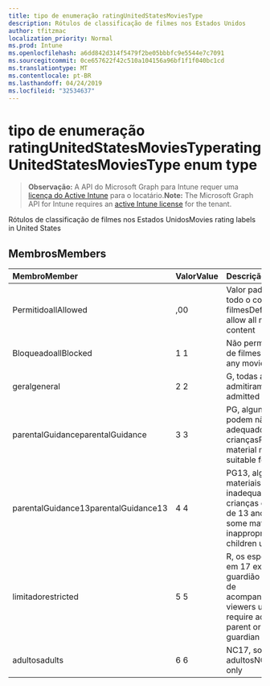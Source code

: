 ```yaml
---
title: tipo de enumeração ratingUnitedStatesMoviesType
description: Rótulos de classificação de filmes nos Estados Unidos
author: tfitzmac
localization_priority: Normal
ms.prod: Intune
ms.openlocfilehash: a6dd842d314f5479f2be05bbbfc9e5544e7c7091
ms.sourcegitcommit: 0ce657622f42c510a104156a96bf1f1f040bc1cd
ms.translationtype: MT
ms.contentlocale: pt-BR
ms.lasthandoff: 04/24/2019
ms.locfileid: "32534637"
---
```

# <a name="ratingunitedstatesmoviestype-enum-type"></a><span data-ttu-id="942c6-103">tipo de enumeração ratingUnitedStatesMoviesType</span><span class="sxs-lookup"><span data-stu-id="942c6-103">ratingUnitedStatesMoviesType enum type</span></span>

> <span data-ttu-id="942c6-104">**Observação:** A API do Microsoft Graph para Intune requer uma [licença do Active Intune](https://go.microsoft.com/fwlink/?linkid=839381) para o locatário.</span><span class="sxs-lookup"><span data-stu-id="942c6-104">**Note:** The Microsoft Graph API for Intune requires an [active Intune license](https://go.microsoft.com/fwlink/?linkid=839381) for the tenant.</span></span>

<span data-ttu-id="942c6-105">Rótulos de classificação de filmes nos Estados Unidos</span><span class="sxs-lookup"><span data-stu-id="942c6-105">Movies rating labels in United States</span></span>

## <a name="members"></a><span data-ttu-id="942c6-106">Membros</span><span class="sxs-lookup"><span data-stu-id="942c6-106">Members</span></span>
|<span data-ttu-id="942c6-107">Membro</span><span class="sxs-lookup"><span data-stu-id="942c6-107">Member</span></span>|<span data-ttu-id="942c6-108">Valor</span><span class="sxs-lookup"><span data-stu-id="942c6-108">Value</span></span>|<span data-ttu-id="942c6-109">Descrição</span><span class="sxs-lookup"><span data-stu-id="942c6-109">Description</span></span>|
|:---|:---|:---|
|<span data-ttu-id="942c6-110">Permitido</span><span class="sxs-lookup"><span data-stu-id="942c6-110">allAllowed</span></span>|<span data-ttu-id="942c6-111">,0</span><span class="sxs-lookup"><span data-stu-id="942c6-111">0</span></span>|<span data-ttu-id="942c6-112">Valor padrão, permitir todo o conteúdo de filmes</span><span class="sxs-lookup"><span data-stu-id="942c6-112">Default value, allow all movies content</span></span>|
|<span data-ttu-id="942c6-113">Bloqueado</span><span class="sxs-lookup"><span data-stu-id="942c6-113">allBlocked</span></span>|<span data-ttu-id="942c6-114">1 </span><span class="sxs-lookup"><span data-stu-id="942c6-114">1</span></span>|<span data-ttu-id="942c6-115">Não permitir conteúdo de filmes</span><span class="sxs-lookup"><span data-stu-id="942c6-115">Do not allow any movies content</span></span>|
|<span data-ttu-id="942c6-116">geral</span><span class="sxs-lookup"><span data-stu-id="942c6-116">general</span></span>|<span data-ttu-id="942c6-117">2 </span><span class="sxs-lookup"><span data-stu-id="942c6-117">2</span></span>|<span data-ttu-id="942c6-118">G, todas as idades admitiram</span><span class="sxs-lookup"><span data-stu-id="942c6-118">G, all ages admitted</span></span>|
|<span data-ttu-id="942c6-119">parentalGuidance</span><span class="sxs-lookup"><span data-stu-id="942c6-119">parentalGuidance</span></span>|<span data-ttu-id="942c6-120">3 </span><span class="sxs-lookup"><span data-stu-id="942c6-120">3</span></span>|<span data-ttu-id="942c6-121">PG, alguns materiais podem não ser adequados para crianças</span><span class="sxs-lookup"><span data-stu-id="942c6-121">PG, some material may not be suitable for children</span></span>|
|<span data-ttu-id="942c6-122">parentalGuidance13</span><span class="sxs-lookup"><span data-stu-id="942c6-122">parentalGuidance13</span></span>|<span data-ttu-id="942c6-123">4 </span><span class="sxs-lookup"><span data-stu-id="942c6-123">4</span></span>|<span data-ttu-id="942c6-124">PG13, alguns materiais podem ser inadequados para crianças com menos de 13 anos</span><span class="sxs-lookup"><span data-stu-id="942c6-124">PG13, some material may be inappropriate for children under 13</span></span>|
|<span data-ttu-id="942c6-125">limitado</span><span class="sxs-lookup"><span data-stu-id="942c6-125">restricted</span></span>|<span data-ttu-id="942c6-126">5 </span><span class="sxs-lookup"><span data-stu-id="942c6-126">5</span></span>|<span data-ttu-id="942c6-127">R, os espectadores em 17 exigem o guardião pai ou adulto de acompanhamento</span><span class="sxs-lookup"><span data-stu-id="942c6-127">R, viewers under 17 require accompanying parent or adult guardian</span></span>|
|<span data-ttu-id="942c6-128">adultos</span><span class="sxs-lookup"><span data-stu-id="942c6-128">adults</span></span>|<span data-ttu-id="942c6-129">6 </span><span class="sxs-lookup"><span data-stu-id="942c6-129">6</span></span>|<span data-ttu-id="942c6-130">NC17, somente para adultos</span><span class="sxs-lookup"><span data-stu-id="942c6-130">NC17, adults only</span></span>|



